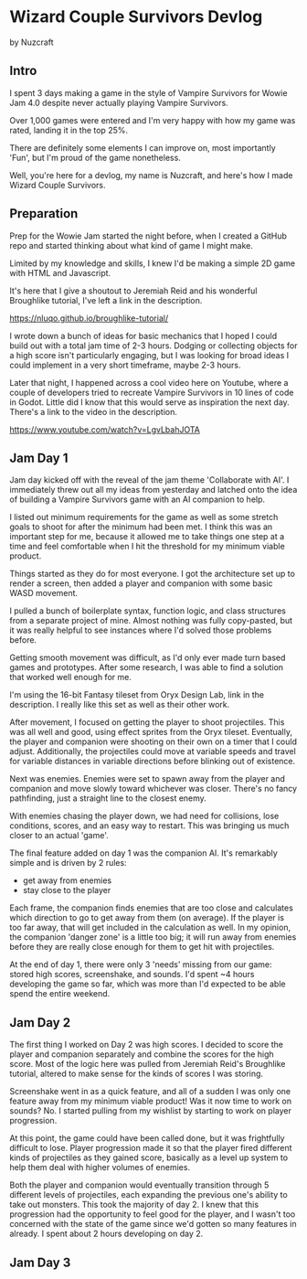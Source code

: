 # Wizard Couple Survivors Devlog
by Nuzcraft

## Intro
I spent 3 days making a game in the style of Vampire Survivors for Wowie Jam 4.0 despite never actually playing Vampire Survivors.

Over 1,000 games were entered and I'm very happy with how my game was rated, landing it in the top 25%.

There are definitely some elements I can improve on, most importantly 'Fun', but I'm proud of the game nonetheless.

Well, you're here for a devlog, my name is Nuzcraft, and here's how I made Wizard Couple Survivors.

## Preparation

Prep for the Wowie Jam started the night before, when I created a GitHub repo and started thinking about what kind of game I might make.

Limited by my knowledge and skills, I knew I'd be making a simple 2D game with HTML and Javascript. 

It's here that I give a shoutout to Jeremiah Reid and his wonderful Broughlike tutorial, I've left a link in the description.

https://nluqo.github.io/broughlike-tutorial/

I wrote down a bunch of ideas for basic mechanics that I hoped I could build out with a total jam time of 2-3 hours. Dodging or collecting objects for a high score isn't particularly engaging, but I was looking for broad ideas I could implement in a very short timeframe, maybe 2-3 hours.

Later that night, I happened across a cool video here on Youtube, where a couple of developers tried to recreate Vampire Survivors in 10 lines of code in Godot. Little did I know that this would serve as inspiration the next day. There's a link to the video in the description.

https://www.youtube.com/watch?v=LgvLbahJOTA

## Jam Day 1

Jam day kicked off with the reveal of the jam theme 'Collaborate with AI'. I immediately threw out all my ideas from yesterday and latched onto the idea of building a Vampire Survivors game with an AI companion to help.

I listed out minimum requirements for the game as well as some stretch goals to shoot for after the minimum had been met.  I think this was an important step for me, because it allowed me to take things one step at a time and feel comfortable when I hit the threshold for my minimum viable product.

Things started as they do for most everyone. I got the architecture set up to render a screen, then added a player and companion with some basic WASD movement.

I pulled a bunch of boilerplate syntax, function logic, and class structures from a separate project of mine. Almost nothing was fully copy-pasted, but it was really helpful to see instances where I'd solved those problems before.

Getting smooth movement was difficult, as I'd only ever made turn based games and prototypes. After some research, I was able to find a solution that worked well enough for me.

I'm using the 16-bit Fantasy tileset from Oryx Design Lab, link in the description. I really like this set as well as their other work.

After movement, I focused on getting the player to shoot projectiles. This was all well and good, using effect sprites from the Oryx tileset. Eventually, the player and companion were shooting on their own on a timer that I could adjust. Additionally, the projectiles could move at variable speeds and travel for variable distances in variable directions before blinking out of existence.

Next was enemies. Enemies were set to spawn away from the player and companion and move slowly toward whichever was closer. There's no fancy pathfinding, just a straight line to the closest enemy.

With enemies chasing the player down, we had need for collisions, lose conditions, scores, and an easy way to restart. This was bringing us much closer to an actual 'game'.

The final feature added on day 1 was the companion AI. It's remarkably simple and is driven by 2 rules:
- get away from enemies
- stay close to the player

Each frame, the companion finds enemies that are too close and calculates which direction to go to get away from them (on average). If the player is too far away, that will get included in the calculation as well. In my opinion, the companion 'danger zone' is a little too big; it will run away from enemies before they are really close enough for them to get hit with projectiles.

At the end of day 1, there were only 3 'needs' missing from our game: stored high scores, screenshake, and sounds. I'd spent ~4 hours developing the game so far, which was more than I'd expected to be able spend the entire weekend.

## Jam Day 2

The first thing I worked on Day 2 was high scores. I decided to score the player and companion separately and combine the scores for the high score. Most of the logic here was pulled from Jeremiah Reid's Broughlike tutorial, altered to make sense for the kinds of scores I was storing.

Screenshake went in as a quick feature, and all of a sudden I was only one feature away from my minimum viable product! Was it now time to work on sounds? No. I started pulling from my wishlist by starting to work on player progression.

At this point, the game could have been called done, but it was frightfully difficult to lose. Player progression made it so that the player fired different kinds of projectiles as they gained score, basically as a level up system to help them deal with higher volumes of enemies.

Both the player and companion would eventually transition through 5 different levels of projectiles, each expanding the previous one's ability to take out monsters. This took the majority of day 2. I knew that this progression had the opportunity to feel good for the player, and I wasn't too concerned with the state of the game since we'd gotten so many features in already. I spent about 2 hours developing on day 2.

## Jam Day 3

